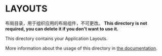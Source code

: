 # LAYOUTS
布局目录，用于组织应用的布局组件，不可更改。
**This directory is not required, you can delete it if you don't want to use it.**

This directory contains your Application Layouts.

More information about the usage of this directory in [the documentation](https://nuxtjs.org/guide/views#layouts).
